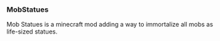 ### MobStatues

Mob Statues is a minecraft mod adding a way to immortalize all mobs as life-sized statues.
